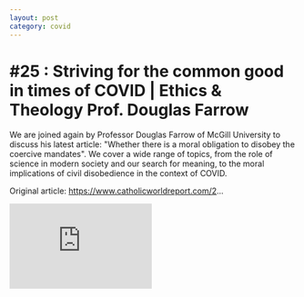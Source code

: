 ```yaml
---
layout: post
category: covid 
---
```


# #25 : Striving for the common good in times of COVID | Ethics & Theology Prof. Douglas Farrow 

We are joined again by Professor Douglas Farrow of McGill University to discuss his latest article: "Whether there is a moral obligation to disobey the coercive mandates". We cover a wide range of topics, from the role of science in modern society and our search for meaning, to the moral implications of civil disobedience in the context of COVID.

Original article: https://www.catholicworldreport.com/2...

<iframe width="250" src="https://www.youtube.com/embed/01ZK7ZNipk0" title="YouTube video player" frameborder="0" allow="accelerometer; autoplay; clipboard-write; encrypted-media; gyroscope; picture-in-picture" allowfullscreen></iframe>

